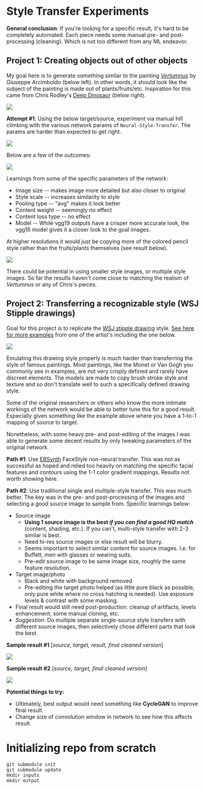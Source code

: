 # Style Transfer Experiments


**General conclusion**: If you're looking for a specific result, it's hard to be completely automated. Each piece needs some manual pre- and post-processing (cleaning). Which is not too different from any ML endeavor. 

## Project 1: Creating objects out of other objects

My goal here is to generate something similar to the painting [*Vertumnus*](https://en.wikipedia.org/wiki/Vertumnus_(painting)) by Giuseppe Arcimboldo (below left). In other words, it should look like the subject of the painting is made out of plants/fruits/etc. Inspiration for this came from Chris Rodley's [Deep Dinosaur](https://chrisrodley.com/2017/06/19/dinosaur-flowers/) (below right). 

![](experiments/Vertumnus-Dinosaurs.jpg)

**Attempt #1**: Using the below target/source, experiment via manual hill climbing with the various network params of `Neural-Style-Transfer`. The params are harder than expected to get right. 

![](experiments/dinosaurs-1.jpg)

Below are a few of the outcomes:

![](experiments/dinosaur-tests-1.jpg)

Learnings from some of the specific parameters of the network:

- Image size -- makes image more detailed but also closer to original
- Style scale -- increases similarity to style
- Pooling type -- "avg" makes it look better
- Content weight -- seemingly no effect
- Content loss type -- no effect
- Model --  While vgg19 outputs have a crisper more accurate look, the vgg16 model gives it a closer look to the goal images.

At higher resolutions it would just be copying more of the colored pencil style rather than the fruits/plants themselves (see result below). 

![](experiments/dinosar-tests-2.jpg)

There could be potential in using smaller style images, or multiple style images. So far the results haven't come close to matching the realism of *Vertumnus* or any of Chris's pieces.

## Project 2: Transferring a recognizable style (WSJ Stipple drawings)

Goal for this project is to replicate the [WSJ stipple drawing](https://www.wsj.com/video/how-wsj-stipple-drawings-are-made/91955BD8-9F31-4E50-AEF1-26A61B3AA2FB.html) style. [See here for more examples](http://www.hedcut.com/) from one of the artist's including the one below.

![](experiments/stipple-style.jpg)

Emulating this drawing style properly is much harder than transferring the style of famous paintings. Most paintings, like the Monet or Van Gogh you commonly see in examples, are not very crisply defined and rarely have discreet elements. The models are made to copy brush stroke style and texture and so don't translate well to such a specifically defined drawing style. 

Some of the original researchers or others who know the more intimate workings of the network would be able to better tune this for a good result. Especially given something like the example above where you have a 1-to-1 mapping of source to target. 

Nonetheless, with some heavy pre- and post-editing of the images I was able to generate some decent results by only tweaking parameters of the original network.

**Path #1**: Use [EBSynth](https://github.com/jamriska/ebsynth) FaceStyle non-neural transfer. This was not as successful as hoped and relied too heavily on matching the specific facial features and contours using the 1-1 color gradient mappings. Results not worth showing here.

**Path #2**: Use traditional single and multiple-style transfer. This was much better. The key was in the pre- and post-processing of the images and selecting a good source image to sample from. Specific learnings below:

- Source image
    - **Using 1 source image is the best *if you can find a good HQ match*** (content, shading, etc.). If you can't, multi-style transfer with 2-3 similar is best.
    - Need hi-res source images or else result will be blurry.
    - Seems important to select similar content for source images. I.e. for Buffett, men with glasses or wearing suits.
    - Pre-edit source image to be same image size, roughly the same feature resolution.
- Target image/photo
    - Black and white with background removed
    - Pre-editing the target photo helped (as little pure black as possible, only pure white where no cross hatching is needed). Use exposure levels & contrast with some masking.
- Final result would still need post-production: cleanup of artifacts, levels enhancement, some manual cloning, etc.
- *Suggestion*: Do multiple separate single-source style transfers with different source images, then selectively chose different parts that look the best.

**Sample result #1** [*source, target, result, final cleaned version*]

![](experiments/stipple-sample-1.jpg)

**Sample result #2** [*source, target, final cleaned version*]

![](experiments/stipple-sample-2.jpg)

**Potential things to try:**

- Ultimately, best output would need something like **CycleGAN** to improve final result.
- Change size of convolution window in network to see how this affects result.


# Initializing repo from scratch

```
git submodule init
git submodule update
mkdir inputs
mkdir output
```




